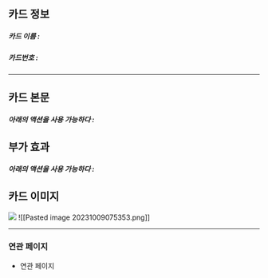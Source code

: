 ## 카드 정보
##### 카드 이름 : 
##### 카드번호 : 
---
## 카드 본문
##### 아래의 액션을 사용 가능하다 : 

## 부가 효과
##### 아래의 액션을 사용 가능하다 : 

## 카드 이미지
<img src="\Assets\ImageName.png"/>
![[Pasted image 20231009075353.png]]

--- 

### 연관 페이지
- 연관 페이지
